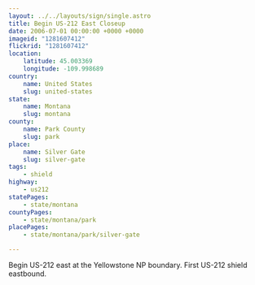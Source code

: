 ```yaml
---
layout: ../../layouts/sign/single.astro
title: Begin US-212 East Closeup
date: 2006-07-01 00:00:00 +0000 +0000
imageid: "1281607412"
flickrid: "1281607412"
location:
    latitude: 45.003369
    longitude: -109.998689
country:
    name: United States
    slug: united-states
state:
    name: Montana
    slug: montana
county:
    name: Park County
    slug: park
place:
    name: Silver Gate
    slug: silver-gate
tags:
    - shield
highway:
    - us212
statePages:
    - state/montana
countyPages:
    - state/montana/park
placePages:
    - state/montana/park/silver-gate

---
```

Begin US-212 east at the Yellowstone NP boundary.  First US-212 shield eastbound.